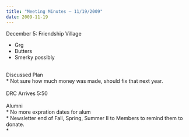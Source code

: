 ```yaml
---
title: "Meeting Minutes – 11/19/2009"
date: 2009-11-19
---
```

December 5: Friendship Village<br />
* Grg<br />
* Butters<br />
* Smerky possibly<br />
<br />
Discussed Plan<br />
* Not sure how much money was made, should fix that next year.<br />
<br />
DRC Arrives 5:50<br />
<br />
Alumni<br />
* No more expration dates for alum<br />
* Newsletter end of Fall, Spring, Summer II to Members to remind them to donate.<br />
* 